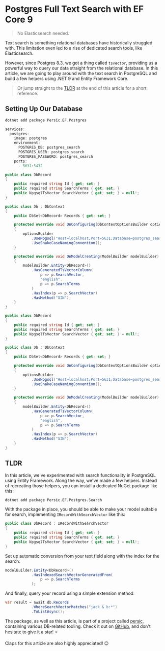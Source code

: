 # Postgres Full Text Search with EF Core 9

> No Elasticsearch needed.

Text search is something relational databases have historically struggled with. This limitation even led to a rise of dedicated search tools, like Elasticsearch.

However, since Postgres 8.3, we got a thing called `tsvector`, providing us a powerful way to query our data straight from the relational database. In this article, we are going to play around with the text search in PostgreSQL and build a few helpers using .NET 9 and Entity Framework Core.

> Or jump straight to the [TLDR](#tldr) at the end of this article for a short reference.

## Setting Up Our Database



```sh
dotnet add package Persic.EF.Postgres
```

```csharp
services:
  postgres:
    image: postgres
    environment:
      POSTGRES_DB: postgres_search
      POSTGRES_USER: postgres_search
      POSTGRES_PASSWORD: postgres_search
    ports:
      - 5631:5432
```

```csharp
public class DbRecord
{
    public required string Id { get; set; }
    public required string SearchTerms { get; set; }
    public NpgsqlTsVector SearchVector { get; set; } = null!;
}

public class Db : DbContext
{
    public DbSet<DbRecord> Records { get; set; }

    protected override void OnConfiguring(DbContextOptionsBuilder optionsBuilder)
    {
        optionsBuilder
            .UseNpgsql("Host=localhost;Port=5631;Database=postgres_search;Username=postgres_search;Password=postgres_search")
            .UseSnakeCaseNamingConvention();
    }

    protected override void OnModelCreating(ModelBuilder modelBuilder)
    {
        modelBuilder.Entity<DbRecord>()
            .HasGeneratedTsVectorColumn(
                p => p.SearchVector,
                "english",
                p => p.SearchTerms
            )
            .HasIndex(p => p.SearchVector)
            .HasMethod("GIN");
    }
}
```

```csharp
public class DbRecord
{
    public required string Id { get; set; }
    public required string SearchTerms { get; set; }
    public NpgsqlTsVector SearchVector { get; set; } = null!;
}

public class Db : DbContext
{
    public DbSet<DbRecord> Records { get; set; }

    protected override void OnConfiguring(DbContextOptionsBuilder optionsBuilder)
    {
        optionsBuilder
            .UseNpgsql("Host=localhost;Port=5631;Database=postgres_search;Username=postgres_search;Password=postgres_search")
            .UseSnakeCaseNamingConvention();
    }

    protected override void OnModelCreating(ModelBuilder modelBuilder)
    {
        modelBuilder.Entity<DbRecord>()
            .HasGeneratedTsVectorColumn(
                p => p.SearchVector,
                "english",
                p => p.SearchTerms
            )
            .HasIndex(p => p.SearchVector)
            .HasMethod("GIN");
    }
}
```

## TLDR

In this article, we've experimented with search functionality in PostgreSQL using Entity Framework. Along the way, we've made a few helpers. Instead of recreating those helpers, you can install a dedicated NuGet package like this:

```sh
dotnet add package Persic.EF.Postgres.Search
```

With the package in place, you should be able to make your model suitable for search, implementing `IRecordWithSearchVector` like this:

```csharp
public class DbRecord : IRecordWithSearchVector
{
    public required string Id { get; set; }
    public required string SearchTerms { get; set; }
    public NpgsqlTsVector SearchVector { get; set; } = null!;
}
```

Set up automatic conversion from your text field along with the index for the search:

```csharp
modelBuilder.Entity<DbRecord>()
            .HasIndexedSearchVectorGeneratedFrom(
                p => p.SearchTerms
            );
```

And finally, query your record using a simple extension method:

```csharp
var result = await db.Records
            .WhereSearchVectorMatches("jack & b:*")
            .ToListAsync();
```

The package, as well as this article, is part of a project called [persic](https://github.com/astorDev/persic), containing various DB-related tooling. Check it out on [GitHub](https://github.com/astorDev/persic), and don't hesitate to give it a star! ⭐

Claps for this article are also highly appreciated! 😉
